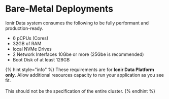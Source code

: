 # Bare-Metal Deployments

&#x20;Ionir Data system consumes the following to be fully performant and production-ready.

* 6 pCPUs (Cores)
* 32GB of RAM
* local NVMe Drives
* 2 Network Interfaces 10Gbe or more (25Gbe is recommended)
* Boot Disk of at least 128GB

{% hint style="info" %}
These requirements are for **Ionir Data Platform only**. Allow additional resources capacity to run your application as you see fit.\
\
This should not be the specification of the entire cluster.
{% endhint %}
